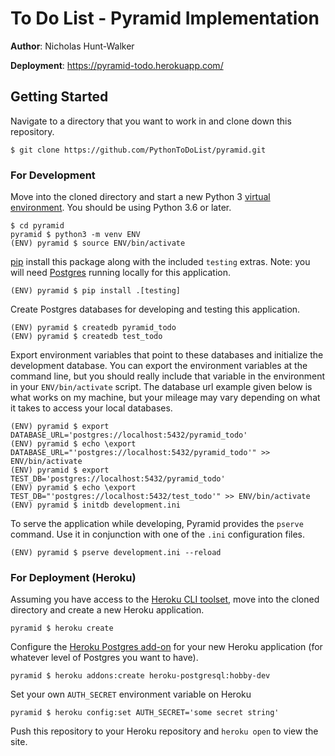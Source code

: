 # To Do List - Pyramid Implementation

**Author**: Nicholas Hunt-Walker

**Deployment**: https://pyramid-todo.herokuapp.com/

## Getting Started

Navigate to a directory that you want to work in and clone down this repository.

```
$ git clone https://github.com/PythonToDoList/pyramid.git
```

### For Development

Move into the cloned directory and start a new Python 3 [virtual environment](https://docs.python.org/3/tutorial/venv.html). You should be using Python 3.6 or later.

```
$ cd pyramid
pyramid $ python3 -m venv ENV
(ENV) pyramid $ source ENV/bin/activate
```

[pip](https://pip.pypa.io/en/stable/installing/) install this package along with the included `testing` extras. Note: you will need [Postgres](https://www.postgresql.org) running locally for this application.

```
(ENV) pyramid $ pip install .[testing]
```

Create Postgres databases for developing and testing this application.

```
(ENV) pyramid $ createdb pyramid_todo
(ENV) pyramid $ createdb test_todo
```

Export environment variables that point to these databases and initialize the development database. You can export the environment variables at the command line, but you should really include that variable in the environment in your `ENV/bin/activate` script. The database url example given below is what works on my machine, but your mileage may vary depending on what it takes to access your local databases.

```
(ENV) pyramid $ export DATABASE_URL='postgres://localhost:5432/pyramid_todo'
(ENV) pyramid $ echo \export DATABASE_URL="'postgres://localhost:5432/pyramid_todo'" >> ENV/bin/activate
(ENV) pyramid $ export TEST_DB='postgres://localhost:5432/pyramid_todo'
(ENV) pyramid $ echo \export TEST_DB="'postgres://localhost:5432/test_todo'" >> ENV/bin/activate
(ENV) pyramid $ initdb development.ini
```

To serve the application while developing, Pyramid provides the `pserve` command. Use it in conjunction with one of the `.ini` configuration files.

```
(ENV) pyramid $ pserve development.ini --reload
```

### For Deployment (Heroku)

Assuming you have access to the [Heroku CLI toolset](https://devcenter.heroku.com/articles/heroku-cli), move into the cloned directory and create a new Heroku application.

```
pyramid $ heroku create
```

Configure the [Heroku Postgres add-on](https://elements.heroku.com/addons/heroku-postgresql) for your new Heroku application (for whatever level of Postgres you want to have).

```
pyramid $ heroku addons:create heroku-postgresql:hobby-dev
```

Set your own `AUTH_SECRET` environment variable on Heroku

```
pyramid $ heroku config:set AUTH_SECRET='some secret string'
```

Push this repository to your Heroku repository and `heroku open` to view the site.
